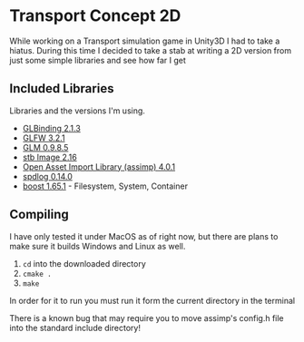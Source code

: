 # Transport Concept 2D
While working on a Transport simulation game in Unity3D I had to take a hiatus. During this time I decided to take a
stab at writing a 2D version from just some simple libraries and see how far I get

## Included Libraries
Libraries and the versions I'm using.
* [GLBinding 2.1.3](https://github.com/cginternals/glbinding)
* [GLFW 3.2.1](http://www.glfw.org)
* [GLM 0.9.8.5](http://glm.g-truc.net/0.9.8/index.html)
* [stb Image 2.16](https://github.com/nothings/stb)
* [Open Asset Import Library (assimp) 4.0.1](http://assimp.org/)
* [spdlog 0.14.0](https://github.com/gabime/spdlog)
* [boost 1.65.1](http://www.boost.org/) - Filesystem, System, Container 

## Compiling
I have only tested it under MacOS as of right now, but there are plans to make sure it builds Windows and Linux as well.

1. ```cd``` into the downloaded directory
2. ```cmake .```
3. ```make```

In order for it to run you must run it form the current directory in the terminal

There is a known bug that may require you to move assimp's config.h file into the standard include directory!
